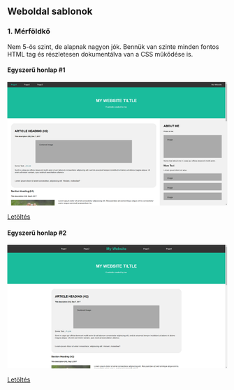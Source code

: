 ## Weboldal sablonok

### 1. Mérföldkő

Nem 5-ös szint, de alapnak nagyon jók. Bennük van szinte minden fontos HTML tag és részletesen dokumentálva van a CSS műkődése is.

#### Egyszerű honlap #1

[![TEgyszerű honlap #1](/img/img02.png)](https://barnagergely.github.io/SZTEWebtervProjekt/sablonok/merfolko1/simple-website-1/)

[Letöltés](https://github.com/BarnaGergely/SZTEWebtervProjekt/raw/main/sablonok/merfoldko1/sablonok/merfolko1/simple-website-1.zip)

#### Egyszerű honlap #2

[![TEgyszerű honlap #2](/img/img01.png)](https://barnagergely.github.io/SZTEWebtervProjekt/simple-website-2/)

[Letöltés](https://github.com/BarnaGergely/SZTEWebtervProjekt/raw/main/sablonok/merfoldko1/simple-website-2.zip)
